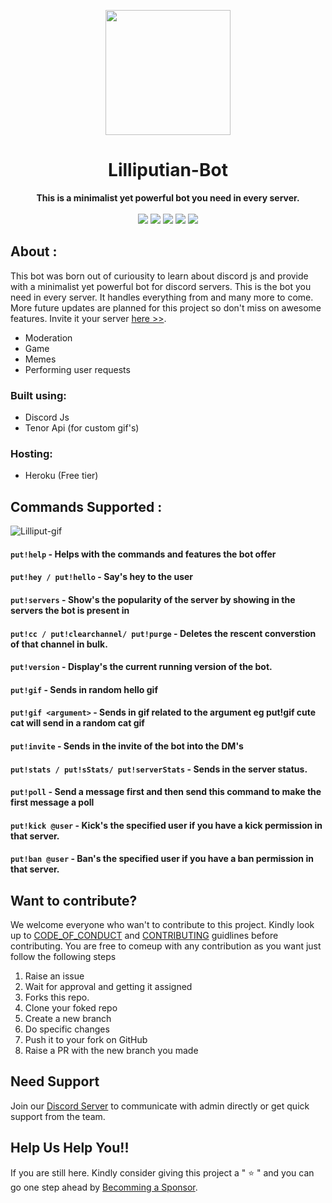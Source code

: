 <p align="center">
<img src="https://imgur.com/uBv5Pq9.jpg" width=200px height=200px>
<h1 align="center"> Lilliputian-Bot </h1>
<p>
<p align="center">
  <b>This is a minimalist yet powerful bot you need in every server.</b> <br><br>
  <img src="https://img.shields.io/github/license/kaiwalyakoparkar/Lilliputian-Bot?style=for-the-badge">
  <img src="https://img.shields.io/github/forks/kaiwalyakoparkar/Lilliputian-Bot?style=for-the-badge">
  <img src="https://img.shields.io/github/issues/kaiwalyakoparkar/Lilliputian-Bot?style=for-the-badge">
  <img src="https://img.shields.io/github/stars/kaiwalyakoparkar/Lilliputian-Bot?style=for-the-badge ">
  <a href="https://discord.com/api/oauth2/authorize?client_id=861212506251984906&permissions=8&scope=bot"><img src="https://img.shields.io/badge/Invite-Discord%20Server-%23ff6b6b?style=for-the-badge"></a><br>
</p>

## About :

This bot was born out of curiousity to learn about discord js and provide with a minimalist yet powerful bot for discord servers. This is the bot you need in every server. It handles everything from
and many more to come. More future updates are planned for this project so don't miss on awesome features. Invite it your server [here >>](https://discord.com/api/oauth2/authorize?client_id=861212506251984906&permissions=8&scope=bot).

- Moderation
- Game
- Memes
- Performing user requests

### **Built using:**

- Discord Js
- Tenor Api (for custom gif's)

### **Hosting:**

- Heroku (Free tier)

## Commands Supported :

![Lilliput-gif](https://user-images.githubusercontent.com/53310847/125151623-1a0df180-e165-11eb-80e3-bae6063e8dbb.gif)


#### `put!help` - Helps with the commands and features the bot offer

#### `put!hey / put!hello` - Say's hey to the user

#### `put!servers` - Show's the popularity of the server by showing in the servers the bot is present in

#### `put!cc / put!clearchannel/ put!purge` - Deletes the rescent converstion of that channel in bulk.

#### `put!version` - Display's the current running version of the bot.

#### `put!gif` - Sends in random hello gif

#### `put!gif <argument>` - Sends in gif related to the argument eg put!gif cute cat will send in a random cat gif

#### `put!invite` - Sends in the invite of the bot into the DM's

#### `put!stats / put!sStats/ put!serverStats` - Sends in the server status.

#### `put!poll` - Send a message first and then send this command to make the first message a poll

#### `put!kick @user` - Kick's the specified user if you have a kick permission in that server.

#### `put!ban @user` - Ban's the specified user if you have a ban permission in that server.

## Want to contribute?

We welcome everyone who wan't to contribute to this project. Kindly look up to [CODE_OF_CONDUCT](CODE_OF_CONDUCT) and [CONTRIBUTING](CONTRIBUTING) guidlines before contributing. You are free to comeup with any contribution as you want just follow the following steps

1. Raise an issue
2. Wait for approval and getting it assigned
3. Forks this repo.
4. Clone your foked repo
5. Create a new branch
6. Do specific changes
7. Push it to your fork on GitHub
8. Raise a PR with the new branch you made

## Need Support

Join our [Discord Server](https://discord.com/invite/jvdcY2NkXa) to communicate with admin directly or get quick support from the team.

## Help Us Help You!!

If you are still here. Kindly consider giving this project a " ⭐ " and you can go one step ahead by [Becomming a Sponsor](https://buymecoffee.com/kaiwalya).
